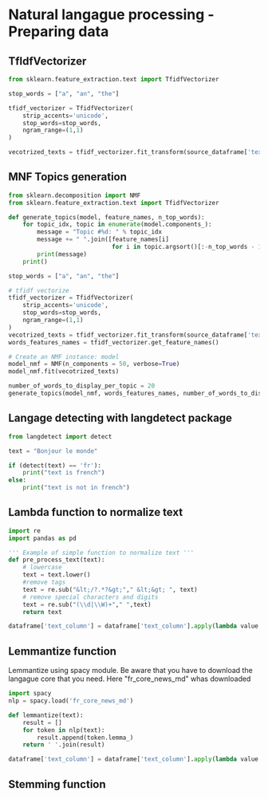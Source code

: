 # Natural langague processing - Preparing data

## TfIdfVectorizer

```python
from sklearn.feature_extraction.text import TfidfVectorizer

stop_words = ["a", "an", "the"]

tfidf_vectorizer = TfidfVectorizer(
    strip_accents='unicode',
    stop_words=stop_words, 
    ngram_range=(1,1)
)

vecotrized_texts = tfidf_vectorizer.fit_transform(source_dataframe['text_column'])
```

## MNF Topics generation

```python
from sklearn.decomposition import NMF
from sklearn.feature_extraction.text import TfidfVectorizer

def generate_topics(model, feature_names, n_top_words):
    for topic_idx, topic in enumerate(model.components_):
        message = "Topic #%d: " % topic_idx
        message += " ".join([feature_names[i]
                             for i in topic.argsort()[:-n_top_words - 1:-1]])
        print(message)
    print()

stop_words = ["a", "an", "the"]

# tfidf vectorize
tfidf_vectorizer = TfidfVectorizer(
    strip_accents='unicode',
    stop_words=stop_words, 
    ngram_range=(1,1)
)
vecotrized_texts = tfidf_vectorizer.fit_transform(source_dataframe['text_column'])
words_features_names = tfidf_vectorizer.get_feature_names()

# Create an NMF instance: model
model_nmf = NMF(n_components = 50, verbose=True)
model_nmf.fit(vecotrized_texts)

number_of_words_to_display_per_topic = 20
generate_topics(model_nmf, words_features_names, number_of_words_to_display_per_topic)

```

## Langage detecting with langdetect package

```python
from langdetect import detect

text = "Bonjour le monde"

if (detect(text) == 'fr'):
    print("text is french")
else:
    print("text is not in french")
```

## Lambda function to normalize text

```python
import re
import pandas as pd

''' Example of simple function to normalize text '''
def pre_process_text(text):
    # lowercase
    text = text.lower()
    #remove tags
    text = re.sub("&lt;/?.*?&gt;"," &lt;&gt; ", text)
    # remove special characters and digits
    text = re.sub("(\\d|\\W)+"," ",text)
    return text

dataframe['text_column'] = dataframe['text_column'].apply(lambda value:pre_process_text(value))
```

## Lemmantize function

Lemmantize using spacy module. Be aware that you have to download the langague core that you need. Here "fr_core_news_md" whas downloaded

```python
import spacy
nlp = spacy.load('fr_core_news_md')

def lemmantize(text):
    result = []
    for token in nlp(text):
        result.append(token.lemma_)
    return ' '.join(result)

dataframe['text_column'] = dataframe['text_column'].apply(lambda value:lemmantize(value))
```

## Stemming function

